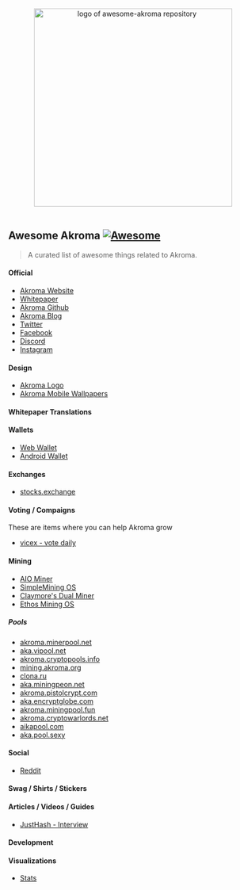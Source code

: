 <p align="center">
  <br>
  <img width="400" src="./logo.svg" alt="logo of awesome-akroma repository">
  <br>
  <br>
</p>

## Awesome Akroma [![Awesome](https://cdn.rawgit.com/sindresorhus/awesome/d7305f38d29fed78fa85652e3a63e154dd8e8829/media/badge.svg)](https://github.com/sindresorhus/awesome)

> A curated list of awesome things related to Akroma.

#### Official
- [Akroma Website](https://akroma.io/)
- [Whitepaper](http://bit.ly/2EMQ4E4)
- [Akroma Github](https://github.com/akroma-project/)
- [Akroma Blog](https://medium.com/akroma)
- [Twitter](https://twitter.com/akroma_io/)
- [Facebook](https://www.facebook.com/AkromaIO/)
- [Discord](https://discordapp.com/invite/KWC8wtT)
- [Instagram](https://instagram.com/akroma.io)

#### Design
- [Akroma Logo](http://bit.ly/akroma-logo)
- [Akroma Mobile Wallpapers](http://bit.ly/akroma-mobile-wallpapers-01)


#### Whitepaper Translations

#### Wallets
- [Web Wallet](https://wallet.akroma.io/)
- [Android Wallet](https://play.google.com/store/apps/details?id=com.wallet.crypto.akroma&hl=en)

#### Exchanges
- [stocks.exchange](https://stocks.exchange/trade/AKA/BTC)

#### Voting / Compaigns
These are items where you can help Akroma grow
- [vicex - vote daily](https://acc.vicex.io/acc/listing)

#### Mining
- [AIO Miner](https://aiominer.com/)
- [SimpleMining OS](https://simplemining.net/)
- [Claymore's Dual Miner](https://bitcointalk.org/index.php?topic=1433925.0)
- [Ethos Mining OS](http://ethosdistro.com)

##### Pools
- [akroma.minerpool.net](http://akroma.minerpool.net)
- [aka.vipool.net](http://aka.vipool.net)
- [akroma.cryptopools.info](http://akroma.cryptopools.info)
- [mining.akroma.org](http://mining.akroma.org)
- [clona.ru](http://clona.ru)
- [aka.miningpeon.net](http://aka.miningpeon.net)
- [akroma.pistolcrypt.com](http://akroma.pistolcrypt.com)
- [aka.encryptglobe.com](http://aka.encryptglobe.com)
- [akroma.miningpool.fun](http://akroma.miningpool.fun)
- [akroma.cryptowarlords.net](http://akroma.cryptowarlords.net)
- [aikapool.com](http://aikapool.com)
- [aka.pool.sexy](http://aka.pool.sexy)

#### Social
- [Reddit](reddit.com/r/akroma_io/)

#### Swag / Shirts / Stickers

#### Articles / Videos / Guides
- [JustHash - Interview](https://justhash.me/interview-with-a-developer-eric-polerecky-founder-of-akroma/)

#### Development

#### Visualizations
- [Stats](http://stats.akroma.io/)
